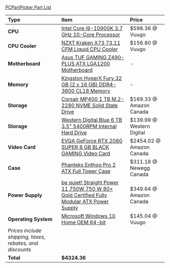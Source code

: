[PCPartPicker Part List](https://ca.pcpartpicker.com/list/YsjBzf)

Type|Item|Price
:----|:----|:----
**CPU** | [Intel Core i9-10900K 3.7 GHz 10-Core Processor](https://ca.pcpartpicker.com/product/cwFKHx/intel-core-i9-10900k-37-ghz-10-core-processor-bx8070110900k) | $598.36 @ Vuugo
**CPU Cooler** | [NZXT Kraken X73 73.11 CFM Liquid CPU Cooler](https://ca.pcpartpicker.com/product/vfVG3C/nzxt-kraken-x73-7311-cfm-liquid-cpu-cooler-rl-krx73-01) | $156.80 @ Vuugo
**Motherboard** | [Asus TUF GAMING Z490-PLUS ATX LGA1200 Motherboard](https://ca.pcpartpicker.com/product/CjK2FT/asus-tuf-gaming-z490-plus-atx-lga1200-motherboard-tuf-gaming-z490-plus) |-
**Memory** | [Kingston HyperX Fury 32 GB (2 x 16 GB) DDR4-3600 CL18 Memory](https://ca.pcpartpicker.com/product/n3qBD3/kingston-hyperx-fury-32-gb-2-x-16-gb-ddr4-3600-cl18-memory-hx436c18fb4k232) |-
**Storage** | [Corsair MP400 1 TB M.2-2280 NVME Solid State Drive](https://ca.pcpartpicker.com/product/PrkgXL/corsair-mp400-1-tb-m2-2280-nvme-solid-state-drive-cssd-f1000gbmp400) | $169.33 @ Amazon Canada
**Storage** | [Western Digital Blue 6 TB 3.5" 5400RPM Internal Hard Drive](https://ca.pcpartpicker.com/product/Z2HRsY/western-digital-blue-6-tb-35-5400rpm-internal-hard-drive-wd60ezaz) | $139.99 @ Western Digital
**Video Card** | [EVGA GeForce RTX 2080 SUPER 8 GB BLACK GAMING Video Card](https://ca.pcpartpicker.com/product/fpbCmG/evga-geforce-rtx-2080-super-8-gb-black-gaming-video-card-08g-p4-3081-kr) | $2454.02 @ Amazon Canada
**Case** | [Phanteks Enthoo Pro 2 ATX Full Tower Case](https://ca.pcpartpicker.com/product/gQWBD3/phanteks-enthoo-pro-2-atx-full-tower-case-ph-es620ptg_dbk01) | $311.18 @ Newegg Canada
**Power Supply** | [be quiet! Straight Power 11 750W 750 W 80+ Gold Certified Fully Modular ATX Power Supply](https://ca.pcpartpicker.com/product/9htQzy/be-quiet-straight-power-11-750w-80-gold-certified-fully-modular-atx-power-supply-bn283) | $349.64 @ Amazon Canada
**Operating System** | [Microsoft Windows 10 Home OEM 64-bit](https://ca.pcpartpicker.com/product/wtgPxr/microsoft-os-kw900140) | $145.04 @ Vuugo
 | *Prices include shipping, taxes, rebates, and discounts* |
 | **Total** | **$4324.36**
